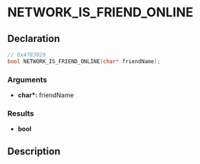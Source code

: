 # NETWORK_IS_FRIEND_ONLINE

## Declaration
```cpp
// 0x4783029
bool NETWORK_IS_FRIEND_ONLINE(char* friendName);
```

### Arguments
- **char\*:** friendName

### Results
- **bool**

## Description
